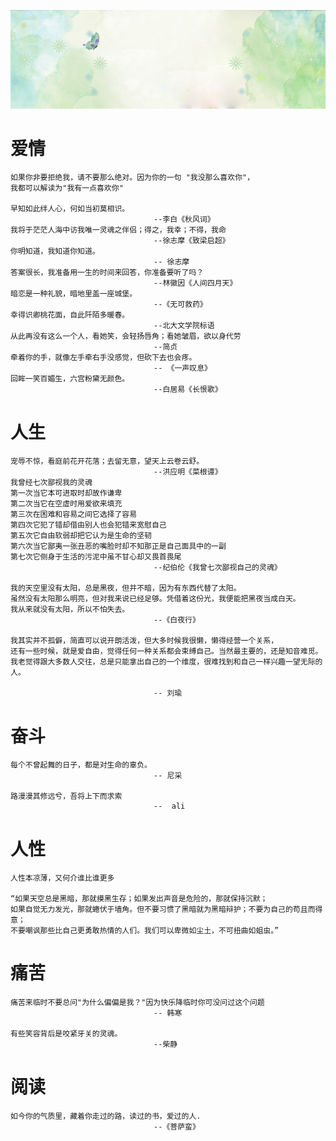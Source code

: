 ![](../images/mingyan.png)


# 爱情
	如果你非要拒绝我，请不要那么绝对。因为你的一句	"我没那么喜欢你"，
	我都可以解读为"我有一点喜欢你"
	
	早知如此绊人心，何如当初莫相识。 				
									--李白《秋风词》
	我将于茫茫人海中访我唯一灵魂之伴侣；得之，我幸；不得，我命
									--徐志摩《致梁启超》
	你明知道，我知道你知道。 
									-- 徐志摩
	答案很长，我准备用一生的时间来回答，你准备要听了吗？
									--林徽因《人间四月天》
	暗恋是一种礼貌，暗地里盖一座城堡。
									--《无可救药》
	幸得识卿桃花面，自此阡陌多暖春。 
									--北大文学院标语
	从此再没有这么一个人，看她笑，会轻扬唇角；看她皱眉，欲以身代劳
									--简贞								
	牵着你的手，就像左手牵右手没感觉，但砍下去也会疼。
									-- 《一声叹息》
	回眸一笑百媚生，六宫粉黛无颜色。
									--白居易《长恨歌》								
# 人生

	宠辱不惊，看庭前花开花落；去留无意，望天上云卷云舒。
									--洪应明《菜根谭》
	我曾经七次鄙视我的灵魂
	第一次当它本可进取时却故作谦卑
	第二次当它在空虚时用爱欲来填充
	第三次在困难和容易之间它选择了容易
	第四次它犯了错却借由别人也会犯错来宽慰自己
	第五次它自由软弱却把它认为是生命的坚韧
	第六次当它鄙夷一张丑恶的嘴脸时却不知那正是自己面具中的一副
	第七次它侧身于生活的污泥中虽不甘心却又畏首畏尾
									--纪伯伦《我曾七次鄙视自己的灵魂》
	
	我的天空里没有太阳，总是黑夜，但并不暗，因为有东西代替了太阳。
	虽然没有太阳那么明亮，但对我来说已经足够。凭借着这份光，我便能把黑夜当成白天。
	我从来就没有太阳，所以不怕失去。
									--《白夜行》 
	
	我其实并不孤僻，简直可以说开朗活泼，但大多时候我很懒，懒得经营一个关系，
	还有一些时候，就是爱自由，觉得任何一种关系都会束缚自己。当然最主要的，还是知音难觅。
	我老觉得跟大多数人交往，总是只能拿出自己的一个维度，很难找到和自己一样兴趣一望无际的人。
		                            
		                            -- 刘瑜

# 奋斗
	每个不曾起舞的日子，都是对生命的辜负。 
									-- 尼采
	
	路漫漫其修远兮，吾将上下而求索              
									--	ali
# 人性
	人性本凉薄，又何介谁比谁更多
	
	“如果天空总是黑暗，那就摸黑生存；如果发出声音是危险的，那就保持沉默；
	如果自觉无力发光，那就蜷伏于墙角。但不要习惯了黑暗就为黑暗辩护；不要为自己的苟且而得意；
 	不要嘲讽那些比自己更勇敢热情的人们。我们可以卑微如尘土，不可扭曲如蛆虫。”
	
# 痛苦
	痛苦来临时不要总问"为什么偏偏是我？"因为快乐降临时你可没问过这个问题
									-- 韩寒
	
	有些笑容背后是咬紧牙关的灵魂。	
									--柴静

# 阅读
	如今你的气质里，藏着你走过的路，读过的书，爱过的人.
									--《菩萨蛮》
